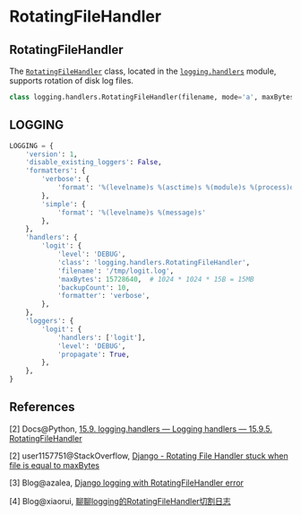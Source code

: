 # RotatingFileHandler

## RotatingFileHandler

The [`RotatingFileHandler`](https://docs.python.org/2/library/logging.handlers.html#logging.handlers.RotatingFileHandler) class, located in the [`logging.handlers`](https://docs.python.org/2/library/logging.handlers.html#module-logging.handlers) module, supports rotation of disk log files.

```python
class logging.handlers.RotatingFileHandler(filename, mode='a', maxBytes=0, backupCount=0, encoding=None, delay=0)
```

## LOGGING

```python
LOGGING = {
    'version': 1,
    'disable_existing_loggers': False,
    'formatters': {
        'verbose': {
            'format': '%(levelname)s %(asctime)s %(module)s %(process)d %(thread)d %(message)s'
        },
        'simple': {
            'format': '%(levelname)s %(message)s'
        },
    },
    'handlers': {
        'logit': {
            'level': 'DEBUG',
            'class': 'logging.handlers.RotatingFileHandler',
            'filename': '/tmp/logit.log',
            'maxBytes': 15728640,  # 1024 * 1024 * 15B = 15MB
            'backupCount': 10,
            'formatter': 'verbose',
        },
    },
    'loggers': {
        'logit': {
            'handlers': ['logit'],
            'level': 'DEBUG',
            'propagate': True,
        },
    },
}
```

## References

[2] Docs@Python, [15.9. logging.handlers — Logging handlers — 15.9.5. RotatingFileHandler](https://docs.python.org/2/library/logging.handlers.html#rotatingfilehandler)

[2] user1157751@StackOverflow, [Django - Rotating File Handler stuck when file is equal to maxBytes](http://stackoverflow.com/questions/26682413/django-rotating-file-handler-stuck-when-file-is-equal-to-maxbytes)

[3] Blog@azalea, [Django logging with RotatingFileHandler error](http://azaleasays.com/2014/05/01/django-logging-with-rotatingfilehandler-error)

[4] Blog@xiaorui, [聊聊logging的RotatingFileHandler切割日志](http://xiaorui.cc/2016/04/01/%E8%81%8A%E8%81%8Alogging%E7%9A%84rotatingfilehandler%E5%88%87%E5%89%B2%E6%97%A5%E5%BF%97/)
